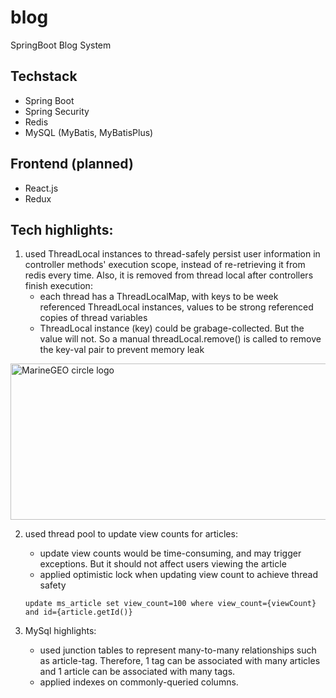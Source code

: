 # blog

SpringBoot Blog System

## Techstack

* Spring Boot
* Spring Security
* Redis
* MySQL (MyBatis, MyBatisPlus)

## Frontend (planned)

* React.js
* Redux

## Tech highlights:

1. used ThreadLocal instances to thread-safely persist user information in
   controller methods'
   execution scope, instead
   of re-retrieving it from redis every time. Also, it is removed from thread
   local after
   controllers finish execution:
    * each thread has a ThreadLocalMap, with keys to be week referenced
      ThreadLocal instances,
      values to be strong
      referenced copies of thread variables
    * ThreadLocal instance (key) could be grabage-collected. But the value will
      not. So a manual
      threadLocal.remove() is
      called to remove the key-val pair to prevent memory leak

<img src="https://user-images.githubusercontent.com/46456200/185763633-2979512e-7fb3-4aaf-8ff6-94514a7afb33.png" alt="MarineGEO circle logo" style="height: 250px; width:550px;"/>

<br/>

2. used thread pool to update view counts for articles:
    * update view counts would be time-consuming, and may trigger exceptions.
      But it should not
      affect users viewing the
      article
    * applied optimistic lock when updating view count to achieve thread safety
   ```
   update ms_article set view_count=100 where view_count={viewCount} and id={article.getId()}
   ```

3. MySql highlights:
    * used junction tables to represent many-to-many relationships such as
      article-tag. Therefore, 1
      tag can be
      associated with many articles and 1 article can be associated with many
      tags.
    * applied indexes on commonly-queried columns.
